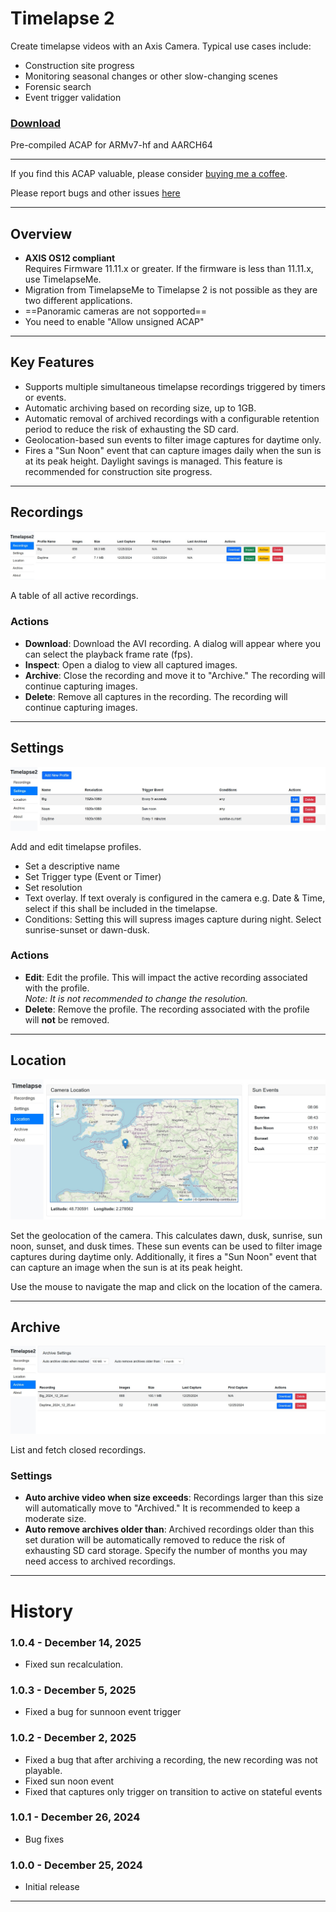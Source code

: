 # Timelapse 2

Create timelapse videos with an Axis Camera. Typical use cases include:

- Construction site progress
- Monitoring seasonal changes or other slow-changing scenes
- Forensic search
- Event trigger validation

### [Download](https://www.dropbox.com/scl/fi/uik3zu8potr7rv7u2djyb/Timelapse2.zip?rlkey=ovo9g8sb6qwmbyzptkn6c9674&dl=1)
Pre-compiled ACAP for ARMv7-hf and AARCH64

---
If you find this ACAP valuable, please consider [buying me a coffee](https://buymeacoffee.com/fredjuhlinl).  

Please report bugs and other issues [here](https://github.com/pandosme/Timelapse2/issues)

---
## Overview

- **AXIS OS12 compliant**  
  Requires Firmware 11.11.x or greater.  If the firmware is less than 11.11.x, use TimelapseMe.
- Migration from TimelapseMe to Timelapse 2 is not possible as they are two different applications.
- ==Panoramic cameras are not sopported==
- You need to enable "Allow unsigned ACAP"

---

## Key Features

- Supports multiple simultaneous timelapse recordings triggered by timers or events.
- Automatic archiving based on recording size, up to 1GB.
- Automatic removal of archived recordings with a configurable retention period to reduce the risk of exhausting the SD card.
- Geolocation-based sun events to filter image captures for daytime only.
- Fires a "Sun Noon" event that can capture images daily when the sun is at its peak height. Daylight savings is managed. This feature is recommended for construction site progress.

---

## Recordings
![recordings](images/recordings.jpg) 


A table of all active recordings.
  
### Actions

- **Download**: Download the AVI recording. A dialog will appear where you can select the playback frame rate (fps).
- **Inspect**: Open a dialog to view all captured images.
- **Archive**: Close the recording and move it to "Archive." The recording will continue capturing images.
- **Delete**: Remove all captures in the recording. The recording will continue capturing images.

---

## Settings
![settings](images/settings.jpg) 

  
Add and edit timelapse profiles.
- Set a descriptive name
- Set Trigger type (Event or Timer)
- Set resolution
- Text overlay.  If text overaly is configured in the camera e.g. Date & Time, select if this shall be included in the timelapse.
- Conditions:  Setting this will supress images capture during night.  Select sunrise-sunset or dawn-dusk.

### Actions

- **Edit**: Edit the profile. This will impact the active recording associated with the profile.  
  *Note: It is not recommended to change the resolution.*
- **Delete**: Remove the profile. The recording associated with the profile will **not** be removed.

---

## Location
![location](images/location.jpg)  

Set the geolocation of the camera. This calculates dawn, dusk, sunrise, sun noon, sunset, and dusk times. These sun events can be used to filter image captures during daytime only. Additionally, it fires a "Sun Noon" event that can capture an image when the sun is at its peak height.

Use the mouse to navigate the map and click on the location of the camera.

---

## Archive
![archive](images/archive.jpg)  
  
List and fetch closed recordings.

### Settings

- **Auto archive video when size exceeds**: Recordings larger than this size will automatically move to "Archived." It is recommended to keep a moderate size.
- **Auto remove archives older than**: Archived recordings older than this set duration will be automatically removed to reduce the risk of exhausting SD card storage. Specify the number of months you may need access to archived recordings.

---

# History

### 1.0.4 - December 14, 2025
- Fixed sun recalculation.

### 1.0.3 - December 5, 2025
- Fixed a bug for sunnoon event trigger

### 1.0.2 - December 2, 2025
- Fixed a bug that after archiving a recording, the new recording was not playable.
- Fixed sun noon event
- Fixed that captures only trigger on transition to active on stateful events 

### 1.0.1 - December 26, 2024
- Bug fixes

### 1.0.0 - December 25, 2024
- Initial release




---
